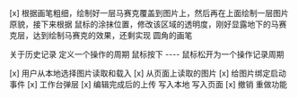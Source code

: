[x] 根据画笔粗细，绘制好一层马赛克覆盖到图片上，然后再在上面绘制一层图片原貌，接下来根据
鼠标的涂抹位置，修改该区域的透明度，刚好显露地下的马赛克层，达到绘制马赛克的效果，还剩实现
圆角的画笔

关于历史记录
    定义一个操作的周期
        鼠标按下 ---- 鼠标松开为一个操作记录周期

[x] 用户从本地选择图片读取和载入
[x] 从页面上读取的图片
[x] 给图片绑定启动事件
[x] 工作台弹层
[x] 编辑完成后的上传 写入本地 写入页面
[x] 撤销 重做功能

